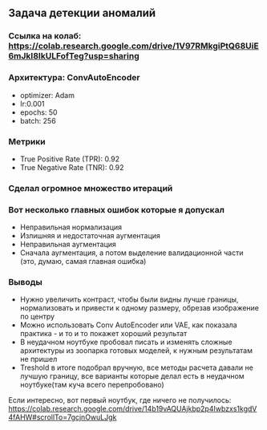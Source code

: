 ## Задача детекции аномалий

### Ссылка на колаб: https://colab.research.google.com/drive/1V97RMkgiPtQ68UiE6mJkI8IkULFofTeg?usp=sharing

### Архитектура: ConvAutoEncoder
- optimizer: Adam
- lr:0.001
- epochs: 50
- batch: 256

### Метрики 
- True Positive Rate (TPR): 0.92
- True Negative Rate (TNR): 0.92


### Сделал огромное множество итераций

### Вот несколько главных ошибок которые я допускал
- Неправильная нормализация
- Излишняя и недостаточная аугментация
- Неправильная аугментация
- Сначала аугментация, а потом выделение валидационной части (это, думаю, самая главная ошибка)

### Выводы
- Нужно увеличить контраст, чтобы были видны лучше границы, нормализовать и привести к одному размеру, обрезав изображение по центру 
- Можно использовать Conv AutoEncoder или VAE, как показала практика - и то и то покажет хороший результат
- В неудачном ноутбуке пробовал писать и изменять сложные архитектуры из зоопарка готовых моделей, к нужным результатам не пришел
- Treshold в итоге подобрал вручную, все методы расчета давали не лучшую границу, все варианты которые делал есть в неудачном ноутбуке(там куча всего перепробовано)
 
Если интересно, вот первый ноутбук, где ничего не получилось: https://colab.research.google.com/drive/14b19vAQUAjkbp2p4Iwbzxs1kgdV4fAHW#scrollTo=7gcjnOwuLJgk
